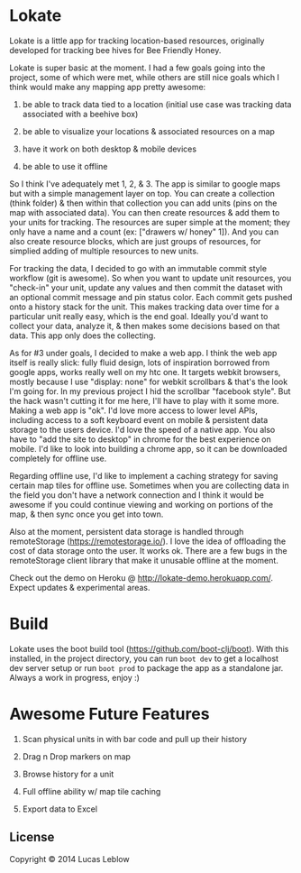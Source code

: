 # Lokate

Lokate is a little app for tracking location-based resources, originally developed for tracking bee hives for Bee Friendly Honey.

Lokate is super basic at the moment. I had a few goals going into the project, some of which were met, while others are still nice goals which I think would make any mapping app pretty awesome:

1) be able to track data tied to a location (initial use case was tracking data associated with a beehive box)

2) be able to visualize your locations & associated resources on a map

3) have it work on both desktop & mobile devices

4) be able to use it offline

So I think I've adequately met 1, 2, & 3. The app is similar to google maps but with a simple management layer on top. You can create a collection (think folder) & then within that collection you can add units (pins on the map with associated data). You can then create resources & add them to your units for tracking. The resources are super simple at the moment; they only have a name and a count (ex: ["drawers w/ honey" 1]). And you can also create resource blocks, which are just groups of resources, for simplied adding of multiple resources to new units. 

For tracking the data, I decided to go with an immutable commit style workflow (git is awesome). So when you want to update unit resources, you "check-in" your unit, update any values and then commit the dataset with an optional commit message and pin status color. Each commit gets pushed onto a history stack for the unit. This makes tracking data over time for a particular unit really easy, which is the end goal. Ideally you'd want to collect your data, analyze it, & then makes some decisions based on that data. This app only does the collecting.

As for #3 under goals, I decided to make a web app. I think the web app itself is really slick: fully fluid design, lots of inspiration borrowed from google apps, works really well on my htc one. It targets webkit browsers, mostly because I use "display: none" for webkit scrollbars & that's the look I'm going for. In my previous project I hid the scrollbar "facebook style". But the hack wasn't cutting it for me here, I'll have to play with it some more. Making a web app is "ok". I'd love more access to lower level APIs, including access to a soft keyboard event on mobile & persistent data storage to the users device. I'd love the speed of a native app. You also have to "add the site to desktop" in chrome for the best experience on mobile. I'd like to look into building a chrome app, so it can be downloaded completely for offline use.

Regarding offline use, I'd like to implement a caching strategy for saving certain map tiles for offline use. Sometimes when you are collecting data in the field you don't have a network connection and I think it would be awesome if you could continue viewing and working on portions of the map, & then sync once you get into town.

Also at the moment, persistent data storage is handled through remoteStorage (https://remotestorage.io/). I love the idea of offloading the cost of data storage onto the user. It works ok. There are a few bugs in the remoteStorage client library that make it unusable offline at the moment.

Check out the demo on Heroku @ http://lokate-demo.herokuapp.com/. Expect updates & experimental areas.

# Build

Lokate uses the boot build tool (https://github.com/boot-clj/boot). With this installed, in the project directory, you can run ```boot dev``` to get a localhost dev server setup or run ```boot prod``` to package the app as a standalone jar. Always a work in progress, enjoy :)

# Awesome Future Features

1) Scan physical units in with bar code and pull up their history

2) Drag n Drop markers on map

3) Browse history for a unit

4) Full offline ability w/ map tile caching

5) Export data to Excel

## License

Copyright © 2014 Lucas Leblow
